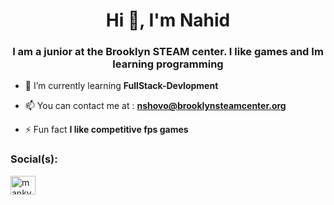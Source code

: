 <h1 align="center">Hi 👋, I'm Nahid</h1>
<h3 align="center">I am a junior at the Brooklyn STEAM center. I like games and Im learning programming</h3>

- 🌱 I’m currently learning **FullStack-Devlopment**

- 📫 You can contact me at : **nshovo@brooklynsteamcenter.org**

- ⚡ Fun fact **I like competitive fps games**

<h3 align="left">Social(s):</h3>
<p align="left">
<a href="https://instagram.com/mankyebsc" target="blank"><img align="center" src="https://raw.githubusercontent.com/rahuldkjain/github-profile-readme-generator/master/src/images/icons/Social/instagram.svg" alt="mankyebsc" height="30" width="40" /></a>
</p>

